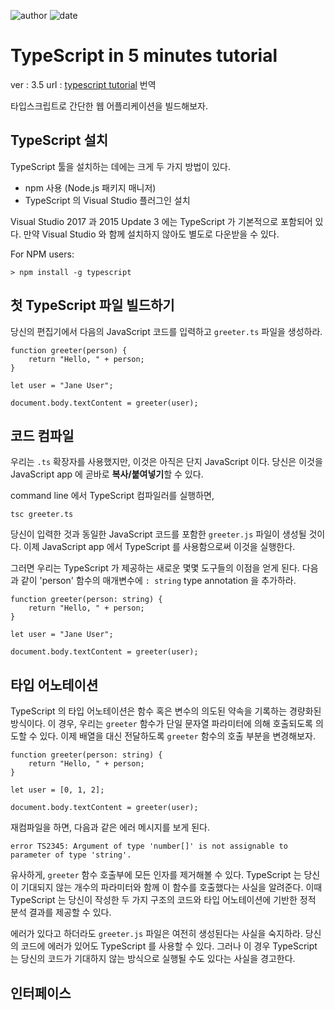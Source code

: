
![author](https://img.shields.io/badge/author-daesungRa-lightgray.svg?style=flat-square)
![date](https://img.shields.io/badge/date-190824-lightgray.svg?style=flat-square)

# TypeScript in 5 minutes tutorial

ver : 3.5
url : [typescript tutorial](https://www.typescriptlang.org/docs/handbook/typescript-in-5-minutes.html) 번역

타입스크립트로 간단한 웹 어플리케이션을 빌드해보자.

## TypeScript 설치

TypeScript 툴을 설치하는 데에는 크게 두 가지 방법이 있다.

- npm 사용 (Node.js 패키지 매니저)
- TypeScript 의 Visual Studio 플러그인 설치

Visual Studio 2017 과 2015 Update 3 에는 TypeScript 가 기본적으로 포함되어 있다. 만약 Visual Studio 와 함께 설치하지 않아도 별도로 다운받을 수 있다.

For NPM users:
```text
> npm install -g typescript
```

## 첫 TypeScript 파일 빌드하기

당신의 편집기에서 다음의 JavaScript 코드를 입력하고 ```greeter.ts``` 파일을 생성하라.

```text
function greeter(person) {
    return "Hello, " + person;
}

let user = "Jane User";

document.body.textContent = greeter(user);
```

## 코드 컴파일

우리는 ```.ts``` 확장자를 사용했지만, 이것은 아직은 단지 JavaScript 이다.
당신은 이것을 JavaScript app 에 곧바로 **복사/붙여넣기**할 수 있다.

command line 에서 TypeScript 컴파일러를 실행하면,

```text
tsc greeter.ts
```

당신이 입력한 것과 동일한 JavaScript 코드를 포함한 ```greeter.js``` 파일이 생성될 것이다.
이제 JavaScript app 에서 TypeScript 를 사용함으로써 이것을 실행한다.

그러면 우리는 TypeScript 가 제공하는 새로운 몇몇 도구들의 이점을 얻게 된다.
다음과 같이 'person' 함수의 매개변수에 ```: string``` type annotation 을 추가하라.
```text
function greeter(person: string) {
    return "Hello, " + person;
}

let user = "Jane User";

document.body.textContent = greeter(user);
```

## 타입 어노테이션

TypeScript 의 타입 어노테이션은 함수 혹은 변수의 의도된 약속을 기록하는 경량화된 방식이다.
이 경우, 우리는 ```greeter``` 함수가 단일 문자열 파라미터에 의해 호출되도록 의도할 수 있다.
이제 배열을 대신 전달하도록 ```greeter``` 함수의 호출 부분을 변경해보자.

```text
function greeter(person: string) {
    return "Hello, " + person;
}

let user = [0, 1, 2];

document.body.textContent = greeter(user);
```

재컴파일을 하면, 다음과 같은 에러 메시지를 보게 된다.

```text
error TS2345: Argument of type 'number[]' is not assignable to parameter of type 'string'.
```

유사하게, ```greeter``` 함수 호출부에 모든 인자를 제거해볼 수 있다.
TypeScript 는 당신이 기대되지 않는 개수의 파라미터와 함께 이 함수를 호출했다는 사실을 알려준다.
이때 TypeScript 는 당신이 작성한 두 가지 구조의 코드와 타입 어노테이션에 기반한 정적 분석 결과를 제공할 수 있다.

에러가 있다고 하더라도 ```greeter.js``` 파일은 여전히 생성된다는 사실을 숙지하라.
당신의 코드에 에러가 있어도 TypeScript 를 사용할 수 있다.
그러나 이 경우 TypeScript 는 당신의 코드가 기대하지 않는 방식으로 실행될 수도 있다는 사실을 경고한다.

## 인터페이스
